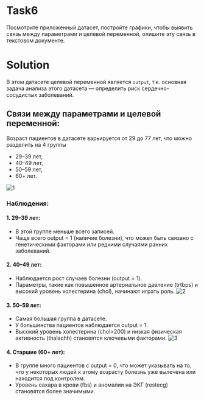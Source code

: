 # Task6
Посмотрите приложенный датасет, постройте графики, чтобы выявить связь между параметрами и целевой переменной, опишите эту связь в текстовом документе.

# Solution
В этом датасете целевой переменной является `output`, т.к. основная задача анализа этого датасета — определить риск сердечно-сосудистых заболеваний.

## Связи между параметрами и целевой переменной:
Возраст пациентов в датасете варьируется от 29 до 77 лет, что можно разделить на 4 группы
- 29–39 лет, 
- 40–49 лет, 
- 50–59 лет, 
- 60+ лет. 

![1](https://github.com/user-attachments/assets/92dd0d1c-9920-4b67-94f3-8fe02393a1a7)

### Наблюдения:

#### 1. 29–39 лет:
- В этой группе меньше всего записей.
- Чаще всего output = 1 (наличие болезни), что может быть связано с генетическими факторами или редкими случаями ранних заболеваний.

#### 2. 40–49 лет:
- Наблюдается рост случаев болезни (output = 1).
- Параметры, такие как повышенное артериальное давление (trtbps) и высокий уровень холестерина (chol), начинают играть роль.
![2](https://github.com/user-attachments/assets/991e9473-a0e3-45e0-b253-a5f432f71728)

#### 3. 50–59 лет:
- Самая большая группа в датасете.
- У большинства пациентов наблюдается output = 1.
- Высокий уровень холестерина (chol>200) и низкая физическая активность (thalachh) становятся ключевыми факторами.
![3](https://github.com/user-attachments/assets/fbb5e485-1b72-47ee-840f-d5e8a4668bc5)

#### 4. Старшие (60+ лет):
- В группе много пациентов с output = 0, что может указывать на то, что у некоторых людей к этому возрасту болезнь уже вылечена или находится под контролем.
- Уровень сахара в крови (fbs) и аномалии на ЭКГ (restecg) становятся более значимыми.

